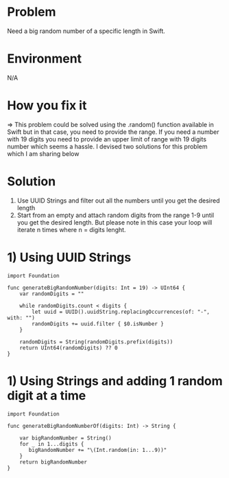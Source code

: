 # Problem
Need a big random number of a specific length in Swift.


# Environment
N/A


# How you fix it
=> This problem could be solved using the .random() function available in Swift but in that case, you need to provide the range. 
If you need a number with 19 digits you need to provide an upper limit of range with 19 digits number which seems a hassle.
I devised two solutions for this problem which I am sharing below


# Solution
1) Use UUID Strings and filter out all the numbers until you get the desired length
2) Start from an empty and attach random digits from the range 1-9 until you get the desired length. But please note in this case your loop will iterate n times where n = digits lenght.

# 1) Using UUID Strings
```
import Foundation

func generateBigRandomNumber(digits: Int = 19) -> UInt64 {
    var randomDigits = ""

    while randomDigits.count < digits {
        let uuid = UUID().uuidString.replacingOccurrences(of: "-", with: "")
        randomDigits += uuid.filter { $0.isNumber }
    }

    randomDigits = String(randomDigits.prefix(digits))
    return UInt64(randomDigits) ?? 0
}
```

# 1) Using Strings and adding 1 random digit at a time
```
import Foundation

func generateBigRandomNumberOf(digits: Int) -> String {
    
    var bigRandomNumber = String()
    for _ in 1...digits {
       bigRandomNumber += "\(Int.random(in: 1...9))"
    }
    return bigRandomNumber
}

```
